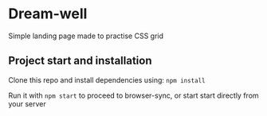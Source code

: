 # Dream-well
Simple landing page made to practise CSS grid

## Project start and installation
Clone this repo and install dependencies using:
```npm install```

Run it with
```npm start``` to proceed to browser-sync,
or start start directly from your server
